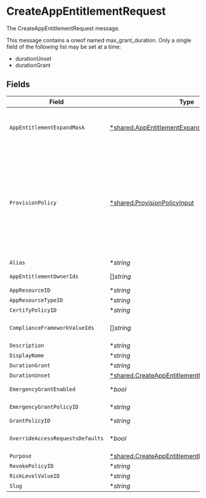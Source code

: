 # CreateAppEntitlementRequest

The CreateAppEntitlementRequest message.

This message contains a oneof named max_grant_duration. Only a single field of the following list may be set at a time:
  - durationUnset
  - durationGrant



## Fields

| Field                                                                                                                                                                                                                                                                              | Type                                                                                                                                                                                                                                                                               | Required                                                                                                                                                                                                                                                                           | Description                                                                                                                                                                                                                                                                        |
| ---------------------------------------------------------------------------------------------------------------------------------------------------------------------------------------------------------------------------------------------------------------------------------- | ---------------------------------------------------------------------------------------------------------------------------------------------------------------------------------------------------------------------------------------------------------------------------------- | ---------------------------------------------------------------------------------------------------------------------------------------------------------------------------------------------------------------------------------------------------------------------------------- | ---------------------------------------------------------------------------------------------------------------------------------------------------------------------------------------------------------------------------------------------------------------------------------- |
| `AppEntitlementExpandMask`                                                                                                                                                                                                                                                         | [*shared.AppEntitlementExpandMask](../../../pkg/models/shared/appentitlementexpandmask.md)                                                                                                                                                                                         | :heavy_minus_sign:                                                                                                                                                                                                                                                                 | The app entitlement expand mask allows the user to get additional information when getting responses containing app entitlement views.                                                                                                                                             |
| `ProvisionPolicy`                                                                                                                                                                                                                                                                  | [*shared.ProvisionPolicyInput](../../../pkg/models/shared/provisionpolicyinput.md)                                                                                                                                                                                                 | :heavy_minus_sign:                                                                                                                                                                                                                                                                 | ProvisionPolicy is a oneOf that indicates how a provision step should be processed.<br/><br/>This message contains a oneof named typ. Only a single field of the following list may be set at a time:<br/>  - connector<br/>  - manual<br/>  - delegated<br/>  - webhook<br/>  - multiStep<br/>  - externalTicket<br/> |
| `Alias`                                                                                                                                                                                                                                                                            | **string*                                                                                                                                                                                                                                                                          | :heavy_minus_sign:                                                                                                                                                                                                                                                                 | The alias field.                                                                                                                                                                                                                                                                   |
| `AppEntitlementOwnerIds`                                                                                                                                                                                                                                                           | []*string*                                                                                                                                                                                                                                                                         | :heavy_minus_sign:                                                                                                                                                                                                                                                                 | The appEntitlementOwnerIds field.                                                                                                                                                                                                                                                  |
| `AppResourceID`                                                                                                                                                                                                                                                                    | **string*                                                                                                                                                                                                                                                                          | :heavy_minus_sign:                                                                                                                                                                                                                                                                 | The appResourceId field.                                                                                                                                                                                                                                                           |
| `AppResourceTypeID`                                                                                                                                                                                                                                                                | **string*                                                                                                                                                                                                                                                                          | :heavy_minus_sign:                                                                                                                                                                                                                                                                 | The appResourceTypeId field.                                                                                                                                                                                                                                                       |
| `CertifyPolicyID`                                                                                                                                                                                                                                                                  | **string*                                                                                                                                                                                                                                                                          | :heavy_minus_sign:                                                                                                                                                                                                                                                                 | The certifyPolicyId field.                                                                                                                                                                                                                                                         |
| `ComplianceFrameworkValueIds`                                                                                                                                                                                                                                                      | []*string*                                                                                                                                                                                                                                                                         | :heavy_minus_sign:                                                                                                                                                                                                                                                                 | The complianceFrameworkValueIds field.                                                                                                                                                                                                                                             |
| `Description`                                                                                                                                                                                                                                                                      | **string*                                                                                                                                                                                                                                                                          | :heavy_minus_sign:                                                                                                                                                                                                                                                                 | The description field.                                                                                                                                                                                                                                                             |
| `DisplayName`                                                                                                                                                                                                                                                                      | **string*                                                                                                                                                                                                                                                                          | :heavy_minus_sign:                                                                                                                                                                                                                                                                 | The displayName field.                                                                                                                                                                                                                                                             |
| `DurationGrant`                                                                                                                                                                                                                                                                    | **string*                                                                                                                                                                                                                                                                          | :heavy_minus_sign:                                                                                                                                                                                                                                                                 | N/A                                                                                                                                                                                                                                                                                |
| `DurationUnset`                                                                                                                                                                                                                                                                    | [*shared.CreateAppEntitlementRequestDurationUnset](../../../pkg/models/shared/createappentitlementrequestdurationunset.md)                                                                                                                                                         | :heavy_minus_sign:                                                                                                                                                                                                                                                                 | N/A                                                                                                                                                                                                                                                                                |
| `EmergencyGrantEnabled`                                                                                                                                                                                                                                                            | **bool*                                                                                                                                                                                                                                                                            | :heavy_minus_sign:                                                                                                                                                                                                                                                                 | The emergencyGrantEnabled field.                                                                                                                                                                                                                                                   |
| `EmergencyGrantPolicyID`                                                                                                                                                                                                                                                           | **string*                                                                                                                                                                                                                                                                          | :heavy_minus_sign:                                                                                                                                                                                                                                                                 | The emergencyGrantPolicyId field.                                                                                                                                                                                                                                                  |
| `GrantPolicyID`                                                                                                                                                                                                                                                                    | **string*                                                                                                                                                                                                                                                                          | :heavy_minus_sign:                                                                                                                                                                                                                                                                 | The grantPolicyId field.                                                                                                                                                                                                                                                           |
| `OverrideAccessRequestsDefaults`                                                                                                                                                                                                                                                   | **bool*                                                                                                                                                                                                                                                                            | :heavy_minus_sign:                                                                                                                                                                                                                                                                 | The overrideAccessRequestsDefaults field.                                                                                                                                                                                                                                          |
| `Purpose`                                                                                                                                                                                                                                                                          | [*shared.CreateAppEntitlementRequestPurpose](../../../pkg/models/shared/createappentitlementrequestpurpose.md)                                                                                                                                                                     | :heavy_minus_sign:                                                                                                                                                                                                                                                                 | The purpose field.                                                                                                                                                                                                                                                                 |
| `RevokePolicyID`                                                                                                                                                                                                                                                                   | **string*                                                                                                                                                                                                                                                                          | :heavy_minus_sign:                                                                                                                                                                                                                                                                 | The revokePolicyId field.                                                                                                                                                                                                                                                          |
| `RiskLevelValueID`                                                                                                                                                                                                                                                                 | **string*                                                                                                                                                                                                                                                                          | :heavy_minus_sign:                                                                                                                                                                                                                                                                 | The riskLevelValueId field.                                                                                                                                                                                                                                                        |
| `Slug`                                                                                                                                                                                                                                                                             | **string*                                                                                                                                                                                                                                                                          | :heavy_minus_sign:                                                                                                                                                                                                                                                                 | The slug field.                                                                                                                                                                                                                                                                    |